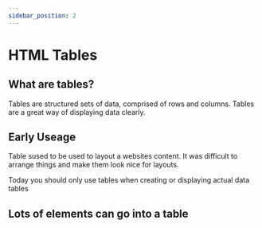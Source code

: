 ```yaml
---
sidebar_position: 2
---
```


# HTML Tables

## What are tables?
Tables are structured sets of data, comprised of rows and columns.
Tables are a great way of displaying data clearly.

## Early Useage
Table sused to be used to layout a websites content.
It was difficult to arrange things and make them look nice for layouts.

Today you should only use tables when creating or displaying actual data tables

## Lots of elements can go into a table